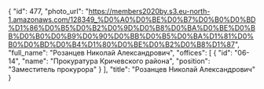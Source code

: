 {
    "id": 477,
    "photo_url": "https://members2020by.s3.eu-north-1.amazonaws.com/128349_%D0%A0%D0%BE%D0%B7%D0%B0%D0%BD%D1%86%D0%B5%D0%B2%D0%9D%D0%B8%D0%BA%D0%BE%D0%BB%D0%B0%D0%B9%D0%90%D0%BB%D0%B5%D0%BA%D1%81%D0%B0%D0%BD%D0%B4%D1%80%D0%BE%D0%B2%D0%B8%D1%87",
    "full_name": "Розанцев Николай Александрович",
    "offices": [
        {
            "id": "06-14",
            "name": "Прокуратура Кричевского района",
            "position": "Заместитель прокурора"
        }
    ],
    "title": "Розанцев Николай Александрович"
}